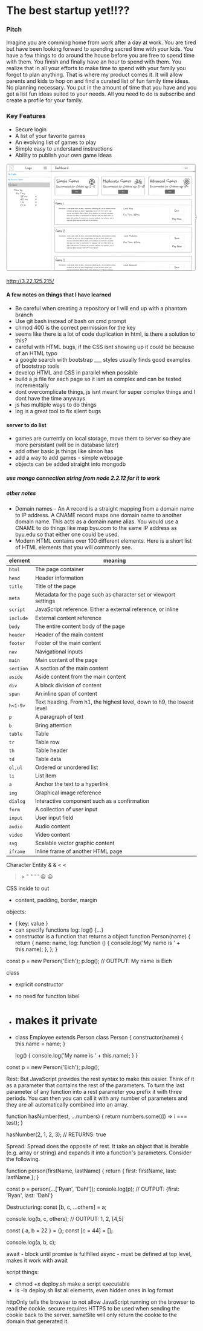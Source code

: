 # The best startup yet!!??

### Pitch
<p> Imagine you are comming home from work after a day at work. You are tired but have been looking forward to spending sacred time with your kids. You have a few things to do around the house before you are free to spend time with them. You finish and finally have an hour to spend with them. You realize that in all your efforts to make time to spend with your family you forgot to plan anything. That is where my product comes it. It will allow parents and kids to hop on and find a curated list of fun family time ideas. No planning necessary. You put in the amount of time that you have and you get a list fun ideas suited to your needs. All you need to do is subscribe and create a profile for your family. </p>

### Key Features
* Secure login
* A list of your favorite games
* An evolving list of games to play
* Simple easy to understand instructions
* Ability to publish your own game ideas
<img src="./sketch.png">


http://3.22.125.215/

#### A few notes on things that I have learned
* Be careful when creating a repository or I will end up with a phantom branch
* Use git bash instead of bash on cmd prompt
* chmod 400 <key> is the correct permission for the key
* seems like there is a lot of code duplication in html, is there a solution to this?
* careful with HTML bugs, if the CSS isnt showing up it could be because of an HTML typo
* a google search with bootstrap ___ styles usually finds good examples of bootstrap tools
* develop HTML and CSS in parallel when possible
* build a js file for each page so it isnt as complex and can be tested incrementally
* dont overcomplicate things, js isnt meant for super complex things and I dont have the time anyways
* js has multiple ways to do things
* log is a great tool to fix silent bugs

#### server to do list
* games are currently on local storage, move them to server so they are more persistant (will be in database later)
* add other basic js things like simon has
* add a way to add games - simple webpage
* objects can be added straight into mongodb
  
##### use mongo connection string from node 2.2.12 for it to work

##### other notes
* Domain names - An A record is a straight mapping from a domain name to IP address. A CNAME record maps one domain name to another domain name. This acts as a domain name alias. You would use a CNAME to do things like map byu.com to the same IP address as byu.edu so that either one could be used.
* Modern HTML contains over 100 different elements. Here is a short list of HTML elements that you will commonly see.

| element   | meaning                                                                |
| --------- | ---------------------------------------------------------------------- |
| `html`    | The page container                                                     |
| `head`    | Header information                                                     |
| `title`   | Title of the page                                                      |
| `meta`    | Metadata for the page such as character set or viewport settings       |
| `script`  | JavaScript reference. Either a external reference, or inline           |
| `include` | External content reference                                             |
| `body`    | The entire content body of the page                                    |
| `header`  | Header of the main content                                             |
| `footer`  | Footer of the main content                                             |
| `nav`     | Navigational inputs                                                    |
| `main`    | Main content of the page                                               |
| `section` | A section of the main content                                          |
| `aside`   | Aside content from the main content                                    |
| `div`     | A block division of content                                            |
| `span`    | An inline span of content                                              |
| `h<1-9>`  | Text heading. From h1, the highest level, down to h9, the lowest level |
| `p`       | A paragraph of text                                                    |
| `b`       | Bring attention                                                        |
| `table`   | Table                                                                  |
| `tr`      | Table row                                                              |
| `th`      | Table header                                                           |
| `td`      | Table data                                                             |
| `ol,ul`   | Ordered or unordered list                                              |
| `li`      | List item                                                              |
| `a`       | Anchor the text to a hyperlink                                         |
| `img`     | Graphical image reference                                              |
| `dialog`  | Interactive component such as a confirmation                           |
| `form`    | A collection of user input                                             |
| `input`   | User input field                                                       |
| `audio`   | Audio content                                                          |
| `video`   | Video content                                                          |
| `svg`     | Scalable vector graphic content                                        |
| `iframe`  | Inline frame of another HTML page                                      |

  Character	Entity
&	&amp;
<	&lt;
>	&gt;
"	&quot;
'	&apos;
😀	&#128512;
  
CSS inside to out
  * content, padding, border, margin
  
objects:
* { key: value }
* can specify functions log: log() {...}
* constructor is a function that returns a object
  function Person(name) {
  return {
    name: name,
    log: function () {
      console.log('My name is ' + this.name);
    },
  };
}

const p = new Person('Eich');
p.log();
// OUTPUT: My name is Eich
  
class
* explicit constructor
* no need for function label 
* # makes it private
* class Employee extends Person
class Person {
  constructor(name) {
    this.name = name;
  }

  log() {
    console.log('My name is ' + this.name);
  }
}

const p = new Person('Eich');
p.log();
  
Rest:
But JavaScript provides the rest syntax to make this easier. Think of it as a parameter that contains the rest of the parameters. To turn the last parameter of any function into a rest parameter you prefix it with three periods. You can then you can call it with any number of parameters and they are all automatically combined into an array.

function hasNumber(test, ...numbers) {
  return numbers.some((i) => i === test);
}

hasNumber(2, 1, 2, 3);
// RETURNS: true
  
Spread:
  Spread does the opposite of rest. It take an object that is iterable (e.g. array or string) and expands it into a function's parameters. Consider the following.

function person(firstName, lastName) {
  return { first: firstName, last: lastName };
}

const p = person(...['Ryan', 'Dahl']);
console.log(p);
// OUTPUT: {first: 'Ryan', last: 'Dahl'}
  
Destructuring:
  const [b, c, ...others] = a;

console.log(b, c, others);
// OUTPUT: 1, 2, [4,5]
  
  const { a, b = 22 } = {};
const [c = 44] = [];

console.log(a, b, c);
  
await - block until promise is fullfilled
async - must be defined at top level, makes it work with await
  
script things:
  * chmod +x deploy.sh make a script executable
  * ls -la deploy.sh list all elements, even hidden ones in log format
  
httpOnly tells the browser to not allow JavaScript running on the browser to read the cookie.
secure requires HTTPS to be used when sending the cookie back to the server.
sameSite will only return the cookie to the domain that generated it.
